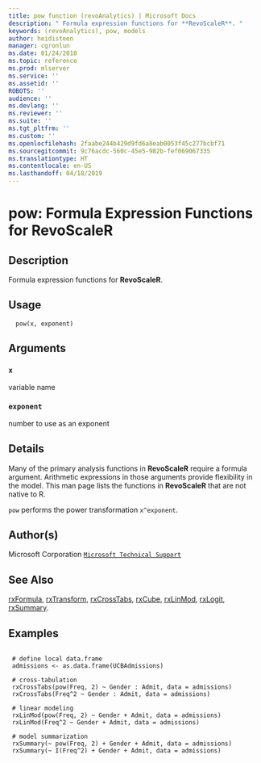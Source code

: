 ```yaml
---
title: pow function (revoAnalytics) | Microsoft Docs
description: " Formula expression functions for **RevoScaleR**. "
keywords: (revoAnalytics), pow, models
author: heidisteen
manager: cgronlun
ms.date: 01/24/2018
ms.topic: reference
ms.prod: mlserver
ms.service: ''
ms.assetid: ''
ROBOTS: ''
audience: ''
ms.devlang: ''
ms.reviewer: ''
ms.suite: ''
ms.tgt_pltfrm: ''
ms.custom: ''
ms.openlocfilehash: 2faabe244b429d9fd6a8eab0053f45c277bcbf71
ms.sourcegitcommit: 9c76acdc-560c-45e5-982b-fef069067335
ms.translationtype: HT
ms.contentlocale: en-US
ms.lasthandoff: 04/18/2019
---
```

 # <a name="pow-formula-expression-functions-for-revoscaler"></a>pow: Formula Expression Functions for RevoScaleR 
 ## <a name="description"></a>Description

Formula expression functions for **RevoScaleR**.


 ## <a name="usage"></a>Usage

```   
  pow(x, exponent)

```

 ## <a name="arguments"></a>Arguments



 ### `x`
 variable name 


 ### `exponent`
 number to use as an exponent 



 ## <a name="details"></a>Details

Many of the primary analysis functions in **RevoScaleR** require a formula argument. Arithmetic expressions in those arguments provide flexibility in the model. This man page lists the functions in **RevoScaleR** that are not native to R.

`pow` performs the power transformation `x^exponent`.


 ## <a name="authors"></a>Author(s)
 Microsoft Corporation [`Microsoft Technical Support`](https://go.microsoft.com/fwlink/?LinkID=698556&clcid=0x409)


 ## <a name="see-also"></a>See Also

[rxFormula](rxFormula.md), [rxTransform](rxTransform.md), [rxCrossTabs](rxCrossTabs.md), [rxCube](rxCube.md), [rxLinMod](rxLinMod.md), [rxLogit](rxLogit.md), [rxSummary](rxSummary.md).

 ## <a name="examples"></a>Examples

 ```

  # define local data.frame
  admissions <- as.data.frame(UCBAdmissions)

  # cross-tabulation
  rxCrossTabs(pow(Freq, 2) ~ Gender : Admit, data = admissions)
  rxCrossTabs(Freq^2 ~ Gender : Admit, data = admissions)

  # linear modeling
  rxLinMod(pow(Freq, 2) ~ Gender + Admit, data = admissions)
  rxLinMod(Freq^2 ~ Gender + Admit, data = admissions)

  # model summarization
  rxSummary(~ pow(Freq, 2) + Gender + Admit, data = admissions)
  rxSummary(~ I(Freq^2) + Gender + Admit, data = admissions)
```


